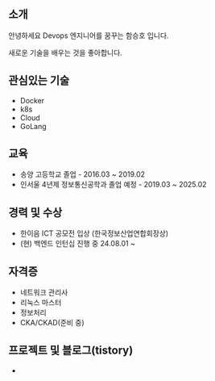 
## 소개

안녕하세요 Devops 엔지니어를 꿈꾸는 함승호 입니다.

새로운 기술을 배우는 것을 좋아합니다.

## 관심있는 기술

- Docker
- k8s
- Cloud
- GoLang

## 교육

- 송양 고등학교 졸업 - 2016.03 ~ 2019.02
- 인서울 4년제 정보통신공학과 졸업 예정 - 2019.03 ~ 2025.02

## 경력 및 수상

- 한이음 ICT 공모전 입상 (한국정보산업연합회장상)
- (현) 백엔드 인턴십 진행 중 24.08.01 ~

## 자격증

- 네트워크 관리사
- 리눅스 마스터
- 정보처리
- CKA/CKAD(준비 중)

## 프로젝트 및 블로그(tistory)

-
